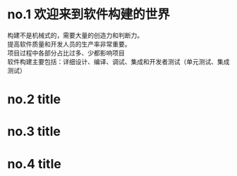 # no.1 欢迎来到软件构建的世界

构建不是机械式的，需要大量的创造力和判断力。  
提高软件质量和开发人员的生产率非常重要。  
项目过程中各部分占比过多、少都影响项目  
软件构建主要包括：详细设计、编译、调试、集成和开发者测试（单元测试、集成测试）

# no.2 title

# no.3 title

# no.4 title
